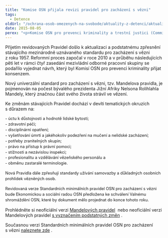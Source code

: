 ```yaml
---
title: "Komise OSN přijala revizi pravidel pro zacházení s vězni"
tags:
  - Detence
oldUrl: "/ochrana-osob-omezenych-na-svobode/aktuality-z-detenci/aktuality-z-detenci-2015/komise-osn-prijala-revizi-pravidel-pro-zachazeni-s-vezni/"
date: 2015-08-05
perex: "<p>Komise OSN pro prevenci kriminality a trestní justici (Commission on Crime Prevention and Criminal Justice; CCPCJ) přijala během svého 24. plenárního zasedání, které se konalo ve dnech 18. – 22. května ve Vídni, zásadní revizi Standardních minimálních pravidel OSN pro zacházení s vězni.</p>"
---
```


<!-- imported from the old website -->

<p class="MsoNormal">Přijetím revidovaných Pravidel došlo k aktualizaci a
podstatnému zpřesnění stávajícího mezinárodně uznávaného standardu pro
zacházení s vězni z roku 1957. Reformní proces započal v roce 2010 a
v průběhu následujících pěti let v rámci čtyř zasedání mezivládní
odborné pracovní skupiny se podařilo vyjednat návrh, který byl Komisí OSN pro
prevenci kriminality přijat konsenzem. </p>

<p class="MsoNormal">Nový univerzální standard pro zacházení s vězni, tzv.
Mandelova pravidla, je pojmenován na počest bývalého prezidenta Jižní Afriky Nelsona
Rolihlahla Mandely, který značnou část svého života strávil ve vězení.</p>

<p class="MsoNormal">Ke změnám stávajících Pravidel dochází v devíti
tematických okruzích s důrazem na:</p><p class="MsoNormal"><span style="line-height: 17.9200000762939px; text-indent: -18pt; font-size: 12.8000001907349px;">- úctu k důstojnosti a hodnotě lidské bytosti;<br /></span><span style="font-size: 12.8000001907349px; line-height: 17.9200000762939px; text-indent: -18pt;">- zdravotní péči;<br /></span><span style="font-size: 12.8000001907349px; line-height: 17.9200000762939px; text-indent: -18pt;">- disciplinární opatření;<br /></span><span style="font-size: 12.8000001907349px; line-height: 17.9200000762939px; text-indent: -18pt;">- vyšetřování úmrtí a jakéhokoliv podezření na
mučení a nelidské zacházení;<br /></span><span style="font-size: 12.8000001907349px; line-height: 17.9200000762939px; text-indent: -18pt;">- potřeby zranitelných skupin;<br /></span><span style="font-size: 12.8000001907349px; line-height: 17.9200000762939px; text-indent: -18pt;">- právo na přístup k právní pomoci;<br /></span><span style="font-size: 12.8000001907349px; line-height: 17.9200000762939px; text-indent: -18pt;">- stížnosti a nezávislou inspekci;<br /></span><span style="font-size: 12.8000001907349px; line-height: 17.9200000762939px; text-indent: -18pt;">- profesionalitu a vzdělávání vězeňského personálu
a<br /></span><span style="font-size: 12.8000001907349px; line-height: 17.9200000762939px; text-indent: -18pt;">- obměnu zastaralé terminologie.</span></p><p class="MsoNormal"><span style="font-size: 12.8000001907349px; line-height: 17.9200000762939px; text-indent: -18pt;">Nová Pravidla dále zpřesňují standardy užívání samovazby a důkladných
osobních prohlídek vězněných osob.</span></p><p class="MsoNormal"><span style="font-size: 12.8000001907349px; line-height: 17.9200000762939px; text-indent: -18pt;">Revidovaná verze Standardních minimálních pravidel OSN pro
zacházení s vězni bude Ekonomickou a sociální radou OSN předložena ke
schválení Valnému shromáždění OSN, které by dokument mělo projednat do konce
tohoto roku.</span></p><p class="MsoNormal">Prohlédněte si neoficiální verzi <a title="Otevření do nového okna" href="http://www.penalreform.org/wp-content/uploads/2015/05/MANDELA-RULES.pdf" target="_blank">Mandelových pravidel</a> <img alt="" src="https://www.ochrance.cz/typo3/ext/od_linkdesc/icons/external.gif" class="od_linkdesc_icon_external" /> nebo neoficiální verzi Mandelových
pravidel <a title="Otevření do nového okna" href="http://www.penalreform.org/wp-content/uploads/2015/06/Mandela-Rules-showing-changes-from-SMR-1957.pdf" class="_blank" target="_blank">s vyznačením podstatných změn</a> <img alt="" src="https://www.ochrance.cz/typo3/ext/od_linkdesc/icons/external.gif" class="od_linkdesc_icon_external" />.</p><p class="MsoListParagraphCxSpMiddle" style="text-indent:-18.0pt;mso-list:l0 level1 lfo1">

</p><p class="MsoNormal">Současnou verzi Standardních minimálních pravidel OSN pro
zacházení s vězni <a title="Otevření do nového okna" href="http://www.ohchr.org/Documents/ProfessionalInterest/treatmentprisoners.pdf" target="_blank">naleznete zde</a> <img alt="" src="https://www.ochrance.cz/typo3/ext/od_linkdesc/icons/external.gif" class="od_linkdesc_icon_external" />. <span style="line-height: 17.9200000762939px; text-indent: -18pt; font-size: 12.8000001907349px;"> </span></p><p class="MsoListParagraphCxSpMiddle" style="text-indent:-18.0pt;mso-list:l0 level1 lfo1"> </p>

